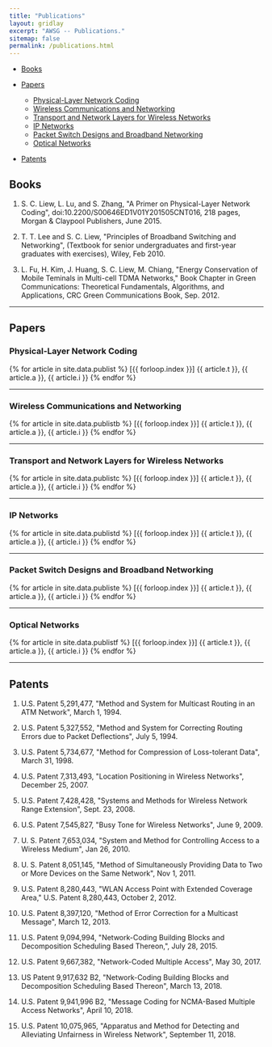 ```yaml
---
title: "Publications"
layout: gridlay
excerpt: "AWSG -- Publications."
sitemap: false
permalink: /publications.html
---
```

* [Books](#books)

* [Papers](#papers)  
  * [Physical-Layer Network Coding](#physical-layer-network-coding)   
  * [Wireless Communications and Networking](#wireless-communications-and-networking)   
  * [Transport and Network Layers for Wireless Networks](#transport-and-network-layers-for-wireless-networks)   
  * [IP Networks](#ip-networks)   
  * [Packet Switch Designs and Broadband Networking](#packet-switch-designs-and-broadband-networking)    
  * [Optical Networks](#optical-networks)

* [Patents](#patents)

## Books

1. S. C. Liew, L. Lu, and S. Zhang,
   "A Primer on Physical-Layer Network Coding", doi:10.2200/S00646ED1V01Y201505CNT016, 218 pages, Morgan & Claypool Publishers, June 2015.

2. T. T. Lee and S. C. Liew, "Principles of Broadband Switching and Networking", (Textbook for senior undergraduates and first-year graduates with exercises), Wiley, Feb 2010.

3. L. Fu, H. Kim, J. Huang, S. C. Liew, M. Chiang, "Energy Conservation of Mobile Teminals in Multi-cell TDMA Networks," Book Chapter in Green Communications: Theoretical Fundamentals, Algorithms, and Applications, CRC Green Communications Book, Sep. 2012.

---
## Papers

### Physical-Layer Network Coding

{% for article in site.data.publist %}
[{{ forloop.index }}]   {{ article.t }},
{{ article.a }},
{{ article.i }}
{% endfor %}

---

### Wireless Communications and Networking

{% for article in site.data.publistb %}
[{{ forloop.index }}]  {{ article.t }},
{{ article.a }},
{{ article.i }}
{% endfor %}

---

### Transport and Network Layers for Wireless Networks

{% for article in site.data.publistc %}
[{{ forloop.index }}]  {{ article.t }},
{{ article.a }},
{{ article.i }}
{% endfor %}

---

### IP Networks

{% for article in site.data.publistd %}
[{{ forloop.index }}]  {{ article.t }},
        {{ article.a }},
        {{ article.i }}
{% endfor %}

---

### Packet Switch Designs and Broadband Networking

{% for article in site.data.publiste %}
[{{ forloop.index }}]  {{ article.t }},
{{ article.a }},
{{ article.i }}
{% endfor %}

---

### Optical Networks

{% for article in site.data.publistf %}
[{{ forloop.index }}]  {{ article.t }},
{{ article.a }},
{{ article.i }}
{% endfor %}

---

## Patents

   1. U.S. Patent 5,291,477, "Method and System for Multicast Routing in an ATM Network", March 1, 1994.

   2. U.S. Patent 5,327,552, "Method and System for Correcting Routing Errors due to Packet Deflections", July 5, 1994.

   3. U.S. Patent 5,734,677, "Method for Compression of Loss-tolerant Data", March 31, 1998.

   4. U.S. Patent 7,313,493, "Location Positioning in Wireless Networks", December 25, 2007.

   5. U.S. Patent 7,428,428, "Systems and Methods for Wireless Network Range Extension", Sept. 23, 2008.

   6. U.S. Patent 7,545,827, "Busy Tone for Wireless Networks", June 9, 2009.

   7. U. S. Patent 7,653,034, "System and Method for Controlling Access to a Wireless Medium", Jan 26, 2010.

   8. U. S. Patent 8,051,145, "Method of Simultaneously Providing Data to Two or More Devices on the Same Network", Nov 1, 2011.

   9. U.S. Patent 8,280,443, "WLAN Access Point with Extended Coverage Area," U.S. Patent 8,280,443, October 2, 2012.

   10. U.S. Patent 8,397,120, "Method of Error Correction for a Multicast Message", March 12, 2013.

   11. U.S. Patent 9,094,994, "Network-Coding Building Blocks and Decomposition Scheduling Based Thereon,", July 28, 2015.

   12. U.S. Patent 9,667,382, "Network-Coded Multiple Access", May 30, 2017.

   13. US Patent 9,917,632 B2, "Network-Coding Building Blocks and Decomposition Scheduling Based Thereon", March 13, 2018.

   14. U.S. Patent 9,941,996 B2, "Message Coding for NCMA-Based Multiple Access Networks", April 10, 2018.

   15. U.S. Patent 10,075,965, "Apparatus and Method for Detecting and Alleviating Unfairness in Wireless Network", September 11, 2018.
